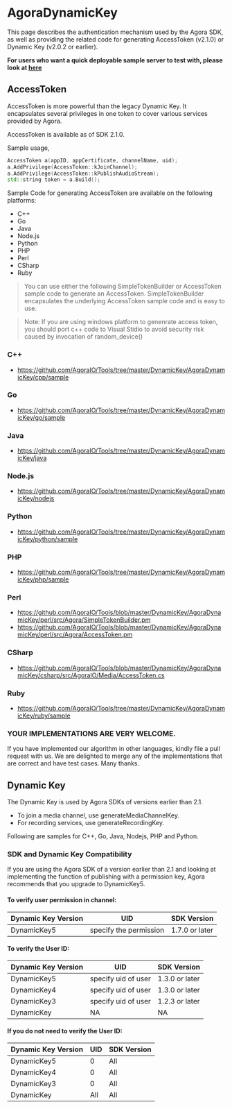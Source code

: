 # AgoraDynamicKey

This page describes the authentication mechanism used by the Agora SDK, as well as providing the related code for generating AccessToken (v2.1.0) or Dynamic Key (v2.0.2 or earlier).

**For users who want a quick deployable sample server to test with, please look at [here](https://github.com/AgoraIO-Community/TokenServer-nodejs)**

## AccessToken

AccessToken is more powerful than the legacy Dynamic Key. It encapsulates several privileges in one token to cover various services provided by Agora.

AccessToken is available as of SDK 2.1.0.

Sample usage,

```c++
AccessToken a(appID, appCertificate, channelName, uid);
a.AddPrivilege(AccessToken::kJoinChannel);
a.AddPrivilege(AccessToken::kPublishAudioStream);
std::string token = a.Build();
```
Sample Code for generating AccessToken are available on the following platforms:

 + C++
 + Go
 + Java
 + Node.js
 + Python
 + PHP
 + Perl
 + CSharp
 + Ruby

> You can use either the following SimpleTokenBuilder or AccessToken sample code to generate an AccessToken. SimpleTokenBuilder encapsulates the underlying AccessToken sample code and is easy to use.

> Note: If you are using windows platform to genenrate access token, you should port c++ code to Visual Stidio to avoid security risk caused by invocation of random_device()

### C++

+ https://github.com/AgoraIO/Tools/tree/master/DynamicKey/AgoraDynamicKey/cpp/sample

### Go

+ https://github.com/AgoraIO/Tools/tree/master/DynamicKey/AgoraDynamicKey/go/sample

### Java

+ https://github.com/AgoraIO/Tools/tree/master/DynamicKey/AgoraDynamicKey/java

### Node.js

+ https://github.com/AgoraIO/Tools/tree/master/DynamicKey/AgoraDynamicKey/nodejs

### Python

+ https://github.com/AgoraIO/Tools/tree/master/DynamicKey/AgoraDynamicKey/python/sample

### PHP

+ https://github.com/AgoraIO/Tools/tree/master/DynamicKey/AgoraDynamicKey/php/sample

### Perl

+ https://github.com/AgoraIO/Tools/blob/master/DynamicKey/AgoraDynamicKey/perl/src/Agora/SimpleTokenBuilder.pm
+ https://github.com/AgoraIO/Tools/blob/master/DynamicKey/AgoraDynamicKey/perl/src/Agora/AccessToken.pm

### CSharp

+ https://github.com/AgoraIO/Tools/blob/master/DynamicKey/AgoraDynamicKey/csharp/src/AgoraIO/Media/AccessToken.cs

### Ruby

+ https://github.com/AgoraIO/Tools/tree/master/DynamicKey/AgoraDynamicKey/ruby/sample

### **YOUR IMPLEMENTATIONS ARE VERY WELCOME.**

If you have implemented our algorithm in other languages, kindly file a pull request with us. We are delighted to merge any of the implementations that are correct and have test cases. Many thanks.


## Dynamic Key

The Dynamic Key is used by Agora SDKs of versions earlier than 2.1.

 + To join a media channel, use generateMediaChannelKey.
 + For recording services, use generateRecordingKey.

Following are samples for C++, Go, Java, Nodejs, PHP and Python.

### SDK and Dynamic Key Compatibility

If you are using the Agora SDK of a version earlier than 2.1 and looking at implementing the function of publishing with a permission key, Agora recommends that you upgrade to DynamicKey5.

#### To verify user permission in channel:
| Dynamic Key Version | UID | SDK Version  |
|---|---|---|
| DynamicKey5  | specify the permission | 1.7.0 or later  |


#### To verify the User ID:

| Dynamic Key Version | UID | SDK Version  |
|---|---|---|
| DynamicKey5  | specify uid of user | 1.3.0 or later  |
| DynamicKey4  | specify uid of user | 1.3.0 or later  |
| DynamicKey3  | specify uid of user  | 1.2.3 or later  |
| DynamicKey  |  NA |  NA |

#### If you do not need to verify the User ID:

| Dynamic Key Version | UID | SDK Version  |
|---|---|---|
| DynamicKey5  | 0 | All |
| DynamicKey4  | 0 | All |
| DynamicKey3  | 0 | All |
| DynamicKey  | All | All |

